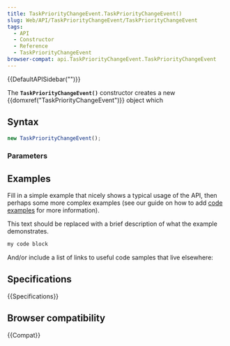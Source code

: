 ```yaml
---
title: TaskPriorityChangeEvent.TaskPriorityChangeEvent()
slug: Web/API/TaskPriorityChangeEvent/TaskPriorityChangeEvent
tags:
  - API
  - Constructor
  - Reference
  - TaskPriorityChangeEvent
browser-compat: api.TaskPriorityChangeEvent.TaskPriorityChangeEvent
---
```

{{DefaultAPISidebar("")}}

The **`TaskPriorityChangeEvent()`** constructor creates a new {{domxref("TaskPriorityChangeEvent")}} object which 

## Syntax

```js
new TaskPriorityChangeEvent();
```

### Parameters



## Examples

Fill in a simple example that nicely shows a typical usage of the API, then perhaps some more complex examples (see our guide on how to add [code examples](/en-US/docs/MDN/Contribute/Structures/Code_examples) for more information).

This text should be replaced with a brief description of what the example demonstrates.

```js
my code block
```

And/or include a list of links to useful code samples that live elsewhere:

## Specifications

{{Specifications}}

## Browser compatibility

{{Compat}}

